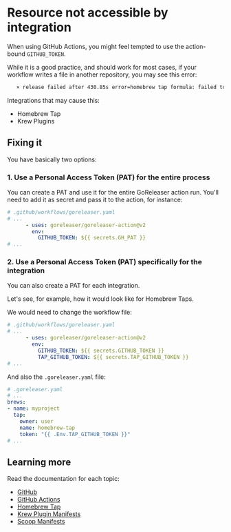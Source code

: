 # Resource not accessible by integration

When using GitHub Actions, you might feel tempted to use the action-bound `GITHUB_TOKEN`.

While it is a good practice, and should work for most cases, if your workflow writes a file in another repository, you may see this error:

```sh
   ⨯ release failed after 430.85s error=homebrew tap formula: failed to publish artifacts: PUT https://api.github.com/repos/user/homebrew-tap/contents/Formula/scorecard.rb: 403 Resource not accessible by integration []
```

Integrations that may cause this:

- Homebrew Tap
- Krew Plugins

## Fixing it

You have basically two options:

### 1. Use a Personal Access Token (PAT) for the entire process

You can create a PAT and use it for the entire GoReleaser action run.
You'll need to add it as secret and pass it to the action, for instance:

```yaml
# .github/workflows/goreleaser.yaml
# ...
      - uses: goreleaser/goreleaser-action@v2
        env:
          GITHUB_TOKEN: ${{ secrets.GH_PAT }}
# ...
```

### 2. Use a Personal Access Token (PAT) specifically for the integration

You can also create a PAT for each integration.

Let's see, for example, how it would look like for Homebrew Taps.

We would need to change the workflow file:

```yaml
# .github/workflows/goreleaser.yaml
# ...
      - uses: goreleaser/goreleaser-action@v2
        env:
          GITHUB_TOKEN: ${{ secrets.GITHUB_TOKEN }}
          TAP_GITHUB_TOKEN: ${{ secrets.TAP_GITHUB_TOKEN }}
# ...
```

And also the `.goreleaser.yaml` file:

```yaml
# .goreleaser.yaml
# ...
brews:
- name: myproject
  tap:
    owner: user
    name: homebrew-tap
    token: "{{ .Env.TAP_GITHUB_TOKEN }}"
# ...
```

## Learning more

Read the documentation for each topic:

- [GitHub](/scm/github/)
- [GitHub Actions](/ci/actions/)
- [Homebrew Tap](/customization/homebrew/)
- [Krew Plugin Manifests](/customization/krew/)
- [Scoop Manifests](/customization/scoop/)
